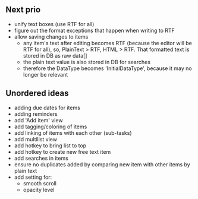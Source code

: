 ## Next prio
- unify text boxes (use RTF for all)
- figure out the format exceptions that happen when writing to RTF
- allow saving changes to items
	- any item's text after editing becomes RTF (because the editor will be RTF for all), so, PlainText > RTF, HTML > RTF. That formatted text is stored in DB as raw data[]
	- the plain text value is also stored in DB for searches
	- therefore the DataType becomes 'InitialDataType', because it may no longer be relevant

## Unordered ideas
- adding due dates for items
- adding reminders
- add 'Add item' view
- add tagging/coloring of items
- add linking of items with each other (sub-tasks)
- add multilist view
- add hotkey to bring list to top
- add hotkey to create new free text item
- add searches in items
- ensure no duplicates added by comparing new item with other items by plain text
- add setting for:
	- smooth scroll
	- opacity level

